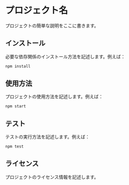 # プロジェクト名

プロジェクトの簡単な説明をここに書きます。

## インストール

必要な依存関係のインストール方法を記述します。例えば：

```bash
npm install
```

## 使用方法

プロジェクトの使用方法を記述します。例えば：

```bash
npm start
```

## テスト

テストの実行方法を記述します。例えば：

```bash
npm test
```

## ライセンス

プロジェクトのライセンス情報を記述します。
